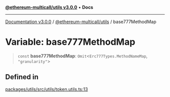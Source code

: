 [**@ethereum-multicall/utils v3.0.0**](../README.md) • **Docs**

***

[Documentation v3.0.0](../../../packages.md) / [@ethereum-multicall/utils](../README.md) / base777MethodMap

# Variable: base777MethodMap

> `const` **base777MethodMap**: `Omit`\<`Erc777Types.MethodNameMap`, `"granularity"`\>

## Defined in

[packages/utils/src/utils/token.utils.ts:13](https://github.com/niZmosis/ethereum-multicall/blob/68ee699eca0cd184d8f0b7213bb6f4fe15a011a1/packages/utils/src/utils/token.utils.ts#L13)
